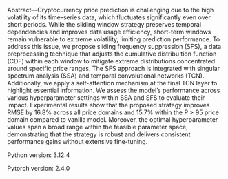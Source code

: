  Abstract—Cryptocurrency price prediction is challenging due
 to the high volatility of its time-series data, which fluctuates
 significantly even over short periods. While the sliding window
 strategy preserves temporal dependencies and improves data
 usage efficiency, short-term windows remain vulnerable to ex
treme volatility, limiting prediction performance. To address this
 issue, we propose sliding frequency suppression (SFS), a data
 preprocessing technique that adjusts the cumulative distribu
tion function (CDF) within each window to mitigate extreme
 distributions concentrated around specific price ranges. The SFS
 approach is integrated with singular spectrum analysis (SSA) and
 temporal convolutional networks (TCN). Additionally, we apply
 a self-attention mechanism at the final TCN layer to highlight
 essential information. We assess the model’s performance across
 various hyperparameter settings within SSA and SFS to evaluate
 their impact. Experimental results show that the proposed
 strategy improves RMSE by 16.8% across all price domains and
 15.7% within the P > 95 price domain compared to vanilla
 model. Moreover, the optimal hyperparameter values span a
 broad range within the feasible parameter space, demonstrating
 that the strategy is robust and delivers consistent performance
 gains without extensive fine-tuning.

 Python version: 3.12.4
 
 Pytorch version: 2.4.0
